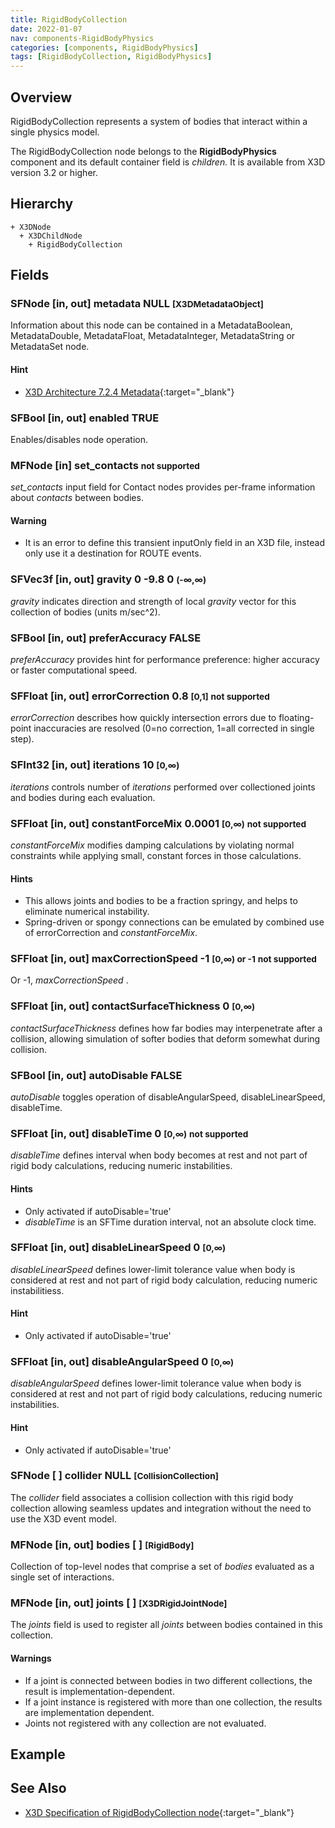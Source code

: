 ```yaml
---
title: RigidBodyCollection
date: 2022-01-07
nav: components-RigidBodyPhysics
categories: [components, RigidBodyPhysics]
tags: [RigidBodyCollection, RigidBodyPhysics]
---
```

<style>
.post h3 {
  word-spacing: 0.2em;
}
</style>

## Overview

RigidBodyCollection represents a system of bodies that interact within a single physics model.

The RigidBodyCollection node belongs to the **RigidBodyPhysics** component and its default container field is *children.* It is available from X3D version 3.2 or higher.

## Hierarchy

```
+ X3DNode
  + X3DChildNode
    + RigidBodyCollection
```

## Fields

### SFNode [in, out] **metadata** NULL <small>[X3DMetadataObject]</small>

Information about this node can be contained in a MetadataBoolean, MetadataDouble, MetadataFloat, MetadataInteger, MetadataString or MetadataSet node.

#### Hint

- [X3D Architecture 7.2.4 Metadata](https://www.web3d.org/specifications/X3Dv4Draft/ISO-IEC19775-1v4-CD1/Part01/components/core.html#Metadata){:target="_blank"}

### SFBool [in, out] **enabled** TRUE

Enables/disables node operation.

### MFNode [in] **set_contacts** <small class="red">not supported</small>

*set_contacts* input field for Contact nodes provides per-frame information about *contacts* between bodies.

#### Warning

- It is an error to define this transient inputOnly field in an X3D file, instead only use it a destination for ROUTE events.

### SFVec3f [in, out] **gravity** 0 -9.8 0 <small>(-∞,∞)</small>

*gravity* indicates direction and strength of local *gravity* vector for this collection of bodies (units m/sec^2).

### SFBool [in, out] **preferAccuracy** FALSE

*preferAccuracy* provides hint for performance preference: higher accuracy or faster computational speed.

### SFFloat [in, out] **errorCorrection** 0.8 <small>[0,1]</small> <small class="red">not supported</small>

*errorCorrection* describes how quickly intersection errors due to floating-point inaccuracies are resolved (0=no correction, 1=all corrected in single step).

### SFInt32 [in, out] **iterations** 10 <small>[0,∞)</small>

*iterations* controls number of *iterations* performed over collectioned joints and bodies during each evaluation.

### SFFloat [in, out] **constantForceMix** 0.0001 <small>[0,∞)</small> <small class="red">not supported</small>

*constantForceMix* modifies damping calculations by violating normal constraints while applying small, constant forces in those calculations.

#### Hints

- This allows joints and bodies to be a fraction springy, and helps to eliminate numerical instability.
- Spring-driven or spongy connections can be emulated by combined use of errorCorrection and *constantForceMix*.

### SFFloat [in, out] **maxCorrectionSpeed** -1 <small>[0,∞) or -1</small> <small class="red">not supported</small>

Or -1, *maxCorrectionSpeed* .

### SFFloat [in, out] **contactSurfaceThickness** 0 <small>[0,∞)</small>

*contactSurfaceThickness* defines how far bodies may interpenetrate after a collision, allowing simulation of softer bodies that deform somewhat during collision.

### SFBool [in, out] **autoDisable** FALSE

*autoDisable* toggles operation of disableAngularSpeed, disableLinearSpeed, disableTime.

### SFFloat [in, out] **disableTime** 0 <small>[0,∞)</small> <small class="red">not supported</small>

*disableTime* defines interval when body becomes at rest and not part of rigid body calculations, reducing numeric instabilities.

#### Hints

- Only activated if autoDisable='true'
- *disableTime* is an SFTime duration interval, not an absolute clock time.

### SFFloat [in, out] **disableLinearSpeed** 0 <small>[0,∞)</small>

*disableLinearSpeed* defines lower-limit tolerance value when body is considered at rest and not part of rigid body calculation, reducing numeric instabilitiess.

#### Hint

- Only activated if autoDisable='true'

### SFFloat [in, out] **disableAngularSpeed** 0 <small>[0,∞)</small>

*disableAngularSpeed* defines lower-limit tolerance value when body is considered at rest and not part of rigid body calculations, reducing numeric instabilities.

#### Hint

- Only activated if autoDisable='true'

### SFNode [ ] **collider** NULL <small>[CollisionCollection]</small>

The *collider* field associates a collision collection with this rigid body collection allowing seamless updates and integration without the need to use the X3D event model.

### MFNode [in, out] **bodies** [ ] <small>[RigidBody]</small>

Collection of top-level nodes that comprise a set of *bodies* evaluated as a single set of interactions.

### MFNode [in, out] **joints** [ ] <small>[X3DRigidJointNode]</small>

The *joints* field is used to register all *joints* between bodies contained in this collection.

#### Warnings

- If a joint is connected between bodies in two different collections, the result is implementation-dependent.
- If a joint instance is registered with more than one collection, the results are implementation dependent.
- Joints not registered with any collection are not evaluated.

## Example

<x3d-canvas src="https://create3000.github.io/media/examples/RigidBodyPhysics/RigidBodyCollection/RigidBodyCollection.x3d" update="auto"></x3d-canvas>

## See Also

- [X3D Specification of RigidBodyCollection node](https://www.web3d.org/documents/specifications/19775-1/V4.0/Part01/components/rigidBodyPhysics.html#RigidBodyCollection){:target="_blank"}
